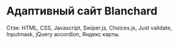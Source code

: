 # Адаптивный сайт Blanchard

Стэк: HTML, CSS, Javascript, Swiper.js, Choices.js, Just validate, Inputmask, jQuery accordion, Яндекс карты.
